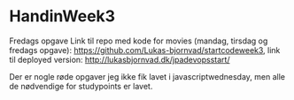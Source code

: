 # HandinWeek3
Fredags opgave
Link til repo med  kode for movies (mandag, tirsdag og fredags opgave): https://github.com/Lukas-bjornvad/startcodeweek3, link til deployed version: http://lukasbjornvad.dk/jpadevopsstart/

Der er nogle røde opgaver jeg ikke fik lavet i javascriptwednesday, men alle de nødvendige for studypoints er lavet.
